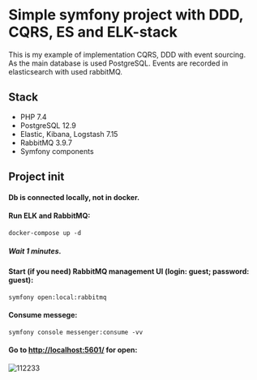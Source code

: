 # Simple symfony project with DDD, CQRS, ES and ELK-stack

This is my example of implementation  CQRS, DDD with event sourcing.  
As the main database is used PostgreSQL.
Events are recorded in elasticsearch with used rabbitMQ.

## Stack
* PHP 7.4
* PostgreSQL 12.9
* Elastic, Kibana, Logstash 7.15
* RabbitMQ 3.9.7
* Symfony components

## Project init

#### Db is connected locally, not in docker.
#### Run ELK and RabbitMQ:
`docker-compose up -d`
 ##### Wait 1 minutes.
#### Start (if you need) RabbitMQ management UI (login: guest; password: guest):
`symfony open:local:rabbitmq`

#### Consume messege:

`symfony console messenger:consume -vv`

#### Go to [http://localhost:5601/]() for open:

![112233](https://user-images.githubusercontent.com/74908254/149647340-8d50ec1b-dd6a-4a7a-969d-ad696fc90a12.png)
